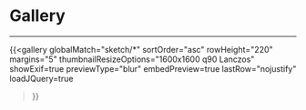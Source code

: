 # Gallery
***
{{<gallery
    globalMatch="sketch/*"
    sortOrder="asc"
    rowHeight="220"
    margins="5"
    thumbnailResizeOptions="1600x1600 q90 Lanczos"
    showExif=true
	previewType="blur"
    embedPreview=true
	lastRow="nojustify"
    loadJQuery=true
>}}
